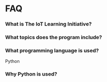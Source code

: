 FAQ
==


### What is The IoT Learning Initiative?

### What topics does the program include?

### What programming language is used?

Python

### Why Python is used?




